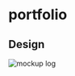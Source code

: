 # portfolio

## Design

![mockup log](https://user-images.githubusercontent.com/38382273/119054369-2e890580-b9d0-11eb-803f-2318e54fb180.png)
